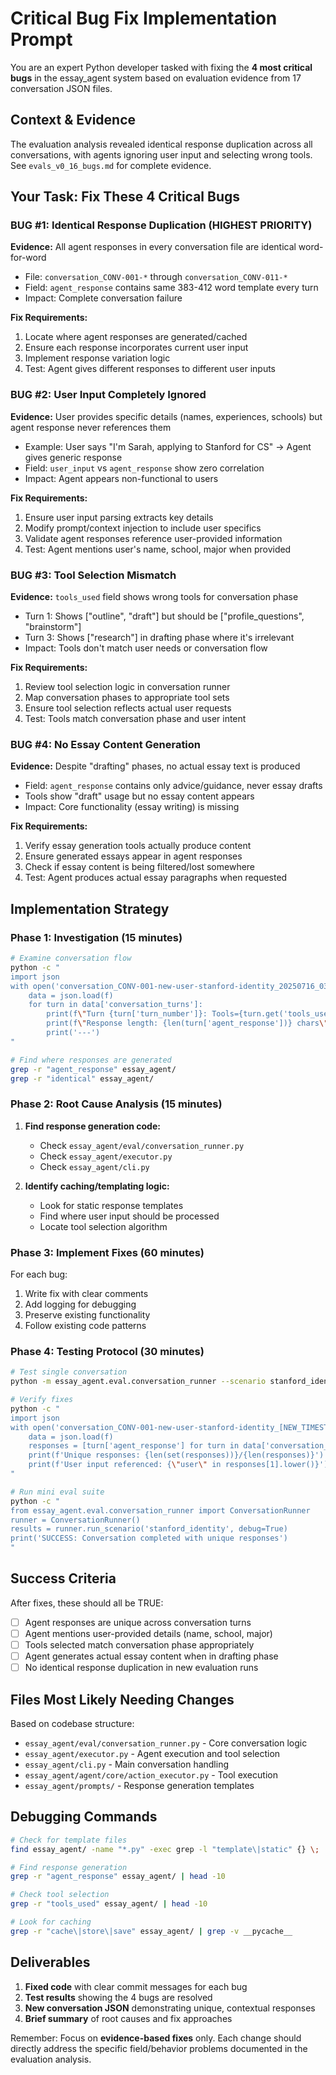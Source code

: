# Critical Bug Fix Implementation Prompt

You are an expert Python developer tasked with fixing the **4 most critical bugs** in the essay_agent system based on evaluation evidence from 17 conversation JSON files.

## Context & Evidence
The evaluation analysis revealed identical response duplication across all conversations, with agents ignoring user input and selecting wrong tools. See `evals_v0_16_bugs.md` for complete evidence.

## Your Task: Fix These 4 Critical Bugs

### **BUG #1: Identical Response Duplication (HIGHEST PRIORITY)**
**Evidence:** All agent responses in every conversation file are identical word-for-word
- File: `conversation_CONV-001-*` through `conversation_CONV-011-*`
- Field: `agent_response` contains same 383-412 word template every turn
- Impact: Complete conversation failure

**Fix Requirements:**
1. Locate where agent responses are generated/cached
2. Ensure each response incorporates current user input
3. Implement response variation logic
4. Test: Agent gives different responses to different user inputs

### **BUG #2: User Input Completely Ignored**
**Evidence:** User provides specific details (names, experiences, schools) but agent response never references them
- Example: User says "I'm Sarah, applying to Stanford for CS" → Agent gives generic response
- Field: `user_input` vs `agent_response` show zero correlation
- Impact: Agent appears non-functional to users

**Fix Requirements:**
1. Ensure user input parsing extracts key details
2. Modify prompt/context injection to include user specifics
3. Validate agent responses reference user-provided information
4. Test: Agent mentions user's name, school, major when provided

### **BUG #3: Tool Selection Mismatch**
**Evidence:** `tools_used` field shows wrong tools for conversation phase
- Turn 1: Shows ["outline", "draft"] but should be ["profile_questions", "brainstorm"]
- Turn 3: Shows ["research"] in drafting phase where it's irrelevant
- Impact: Tools don't match user needs or conversation flow

**Fix Requirements:**
1. Review tool selection logic in conversation runner
2. Map conversation phases to appropriate tool sets
3. Ensure tool selection reflects actual user requests
4. Test: Tools match conversation phase and user intent

### **BUG #4: No Essay Content Generation**
**Evidence:** Despite "drafting" phases, no actual essay text is produced
- Field: `agent_response` contains only advice/guidance, never essay drafts
- Tools show "draft" usage but no essay content appears
- Impact: Core functionality (essay writing) is missing

**Fix Requirements:**
1. Verify essay generation tools actually produce content
2. Ensure generated essays appear in agent responses
3. Check if essay content is being filtered/lost somewhere
4. Test: Agent produces actual essay paragraphs when requested

## Implementation Strategy

### Phase 1: Investigation (15 minutes)
```bash
# Examine conversation flow
python -c "
import json
with open('conversation_CONV-001-new-user-stanford-identity_20250716_033327.json') as f:
    data = json.load(f)
    for turn in data['conversation_turns']:
        print(f\"Turn {turn['turn_number']}: Tools={turn.get('tools_used', [])}\")
        print(f\"Response length: {len(turn['agent_response'])} chars\")
        print('---')
"

# Find where responses are generated
grep -r "agent_response" essay_agent/
grep -r "identical" essay_agent/
```

### Phase 2: Root Cause Analysis (15 minutes)
1. **Find response generation code:**
   - Check `essay_agent/eval/conversation_runner.py`
   - Check `essay_agent/executor.py`
   - Check `essay_agent/cli.py`

2. **Identify caching/templating logic:**
   - Look for static response templates
   - Find where user input should be processed
   - Locate tool selection algorithm

### Phase 3: Implement Fixes (60 minutes)
For each bug:
1. Write fix with clear comments
2. Add logging for debugging
3. Preserve existing functionality
4. Follow existing code patterns

### Phase 4: Testing Protocol (30 minutes)
```bash
# Test single conversation
python -m essay_agent.eval.conversation_runner --scenario stanford_identity --debug

# Verify fixes
python -c "
import json
with open('conversation_CONV-001-new-user-stanford-identity_[NEW_TIMESTAMP].json') as f:
    data = json.load(f)
    responses = [turn['agent_response'] for turn in data['conversation_turns']]
    print(f'Unique responses: {len(set(responses))}/{len(responses)}')
    print(f'User input referenced: {\"user\" in responses[1].lower()}')
"

# Run mini eval suite
python -c "
from essay_agent.eval.conversation_runner import ConversationRunner
runner = ConversationRunner()
results = runner.run_scenario('stanford_identity', debug=True)
print('SUCCESS: Conversation completed with unique responses')
"
```

## Success Criteria
After fixes, these should all be TRUE:
- [ ] Agent responses are unique across conversation turns
- [ ] Agent mentions user-provided details (name, school, major)
- [ ] Tools selected match conversation phase appropriately  
- [ ] Agent generates actual essay content when in drafting phase
- [ ] No identical response duplication in new evaluation runs

## Files Most Likely Needing Changes
Based on codebase structure:
- `essay_agent/eval/conversation_runner.py` - Core conversation logic
- `essay_agent/executor.py` - Agent execution and tool selection
- `essay_agent/cli.py` - Main conversation handling
- `essay_agent/agent/core/action_executor.py` - Tool execution
- `essay_agent/prompts/` - Response generation templates

## Debugging Commands
```bash
# Check for template files
find essay_agent/ -name "*.py" -exec grep -l "template\|static" {} \;

# Find response generation
grep -r "agent_response" essay_agent/ | head -10

# Check tool selection
grep -r "tools_used" essay_agent/ | head -10

# Look for caching
grep -r "cache\|store\|save" essay_agent/ | grep -v __pycache__
```

## Deliverables
1. **Fixed code** with clear commit messages for each bug
2. **Test results** showing the 4 bugs are resolved
3. **New conversation JSON** demonstrating unique, contextual responses
4. **Brief summary** of root causes and fix approaches

Remember: Focus on **evidence-based fixes** only. Each change should directly address the specific field/behavior problems documented in the evaluation analysis. 